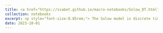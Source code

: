 ```yaml
---
title: <a href="https://ssabet.github.io/macro-notebooks/Solow_DT.html">The Solow Model</a>
collection: notebooks
excerpt: <p style="font-size:0.85rem;"> The Solow model in discrete time. BGP and the steady state. The Uzawa theorem. Transition paths. Convergence and Speed of convergence. Kaldor facts and the Solow model. Non-unitary elasticity of substitution between labour and capital (CES production function). CES production function and comparative statics. The Golden rule consumption.</p><img src='/images/Solow_DT.png'>
date: 2023-10-01
---
```


